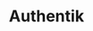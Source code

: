 ---
codehost: https://github.com/goauthentik/authentik
logohandle: goauthentikio
sort: authentik
title: Authentik
website: https://goauthentik.io/
---